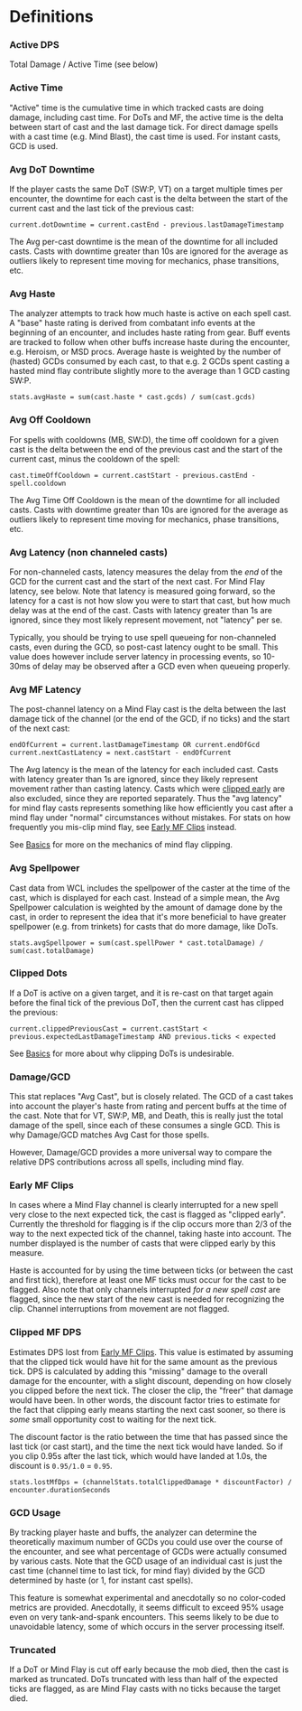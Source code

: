 # Definitions

### Active DPS

Total Damage / Active Time (see below)

### Active Time

"Active" time is the cumulative time in which tracked casts are doing damage, including cast time. For DoTs and MF, the active time is the delta
between start of cast and the last damage tick. For direct damage spells with a cast time (e.g. Mind Blast), the cast time is used. For instant casts,
GCD is used.

### Avg DoT Downtime

If the player casts the same DoT (SW:P, VT) on a target multiple times per encounter, the downtime for each cast is the delta between the start
of the current cast and the last tick of the previous cast:

```
current.dotDowntime = current.castEnd - previous.lastDamageTimestamp
```

The Avg per-cast downtime is the mean of the downtime for all included casts. Casts with downtime greater than 10s are ignored for the average 
as outliers likely to represent time moving for mechanics, phase transitions, etc.

### Avg Haste

The analyzer attempts to track how much haste is active on each spell cast. A "base" haste rating is derived from combatant info
events at the beginning of an encounter, and includes haste rating from gear. Buff events are tracked to follow when other buffs
increase haste during the encounter, e.g. Heroism, or MSD procs. Average haste is weighted by the number of (hasted) GCDs consumed
by each cast, to that e.g. 2 GCDs spent casting a hasted mind flay contribute slightly more to the average than 1 GCD casting SW:P.

```
stats.avgHaste = sum(cast.haste * cast.gcds) / sum(cast.gcds)
```

### Avg Off Cooldown

For spells with cooldowns (MB, SW:D), the time off cooldown for a given cast is the delta between the end of the previous cast and the start of
the current cast, minus the cooldown of the spell:

```
cast.timeOffCooldown = current.castStart - previous.castEnd - spell.cooldown
```

The Avg Time Off Cooldown is the mean of the downtime for all included casts. Casts with downtime greater than 10s are ignored for the
average as outliers likely to represent time moving for mechanics, phase transitions, etc.

### Avg Latency (non channeled casts)

For non-channeled casts, latency measures the delay from the _end_ of the GCD for the current cast and the start of the next cast.
For Mind Flay latency, see below. Note that latency is measured going forward, so the latency for a cast is not how slow you were
to start that cast, but how much delay was at the end of the cast. Casts with latency greater than 1s are ignored, since they most
likely represent movement, not "latency" per se.

Typically, you should be trying to use spell queueing for non-channeled casts, even during the GCD, so post-cast latency ought
to be small. This value does however include server latency in processing events, so 10-30ms of delay may be observed after a GCD
even when queueing properly. 

### Avg MF Latency

The post-channel latency on a Mind Flay cast is the delta between the last damage tick of the channel (or the end of the GCD, if
no ticks) and the start of the next cast:

```
endOfCurrent = current.lastDamageTimestamp OR current.endOfGcd
current.nextCastLatency = next.castStart - endOfCurrent
```

The Avg latency is the mean of the latency for each included cast. Casts with latency greater than 1s are ignored, since they likely
represent movement rather than casting latency. Casts which were [clipped early](#early-mf-clips) are also excluded, since they are reported
separately. Thus the "avg latency" for mind flay casts represents something like how efficiently you cast after a mind flay under "normal" circumstances without
mistakes. For stats on how frequently you mis-clip mind flay, see [Early MF Clips](#early-mf-clips) instead.

See [Basics](BASICS.md) for more on the mechanics of mind flay clipping.

### Avg Spellpower

Cast data from WCL includes the spellpower of the caster at the time of the cast, which is displayed for each cast. Instead of a simple mean,
the Avg Spellpower calculation is weighted by the amount of damage done by the cast, in order to represent the idea that it's more beneficial
to have greater spellpower (e.g. from trinkets) for casts that do more damage, like DoTs.

```
stats.avgSpellpower = sum(cast.spellPower * cast.totalDamage) / sum(cast.totalDamage)
```

### Clipped Dots

If a DoT is active on a given target, and it is re-cast on that target again before the final tick of the previous DoT, then the current
cast has clipped the previous:

```
current.clippedPreviousCast = current.castStart < previous.expectedLastDamageTimestamp AND previous.ticks < expected
```

See [Basics](BASICS.md) for more about why clipping DoTs is undesirable.

### Damage/GCD

This stat replaces "Avg Cast", but is closely related. The GCD of a cast takes into account the player's haste from rating and 
percent buffs at the time of the cast. Note that for VT, SW:P, MB, and Death, this is really just the total damage of the spell, 
since each of these consumes a single GCD. This is why Damage/GCD matches Avg Cast for those spells. 

However, Damage/GCD provides a more universal way to compare the relative DPS contributions across all spells, including mind flay.


### Early MF Clips

In cases where a Mind Flay channel is clearly interrupted for a new spell very close to the next expected tick, the cast is flagged as 
"clipped early". Currently the threshold for flagging is if the clip occurs more than 2/3 of the way to the next expected tick of the channel, 
taking haste into account. The number displayed is the number of casts that were clipped early by this measure.

Haste is accounted for by using the time between ticks (or between the cast and first tick), therefore at least one MF ticks must
occur for the cast to be flagged. Also note that only channels interrupted *for a new spell cast* are flagged, since the new start of the new cast
is needed for recognizing the clip. Channel interruptions from movement are not flagged.

### Clipped MF DPS

Estimates DPS lost from [Early MF Clips](#early-mf-clips). This value is estimated by assuming that the clipped tick would have hit for the same
amount as the previous tick. DPS is calculated by adding this "missing" damage to the overall damage for the encounter, with a slight discount,
depending on how closely you clipped before the next tick. The closer the clip, the "freer" that damage would have been. In other words, 
the discount factor tries to estimate for the fact that clipping early means starting the next cast sooner, so there is *some* small opportunity 
cost to waiting for the next tick.

The discount factor is the ratio between the time that has passed since the last tick (or cast start), and the time the next tick would have landed.
So if you clip 0.95s after the last tick, which would have landed at 1.0s, the discount is `0.95/1.0` = `0.95`.

```
stats.lostMfDps = (channelStats.totalClippedDamage * discountFactor) / encounter.durationSeconds
```

### GCD Usage

By tracking player haste and buffs, the analyzer can determine the theoretically maximum number of GCDs you could use over the
course of the encounter, and see what percentage of GCDs were actually consumed by various casts. Note that the GCD usage of an 
individual cast is just the cast time (channel time to last tick, for mind flay) divided by the GCD determined by haste 
(or 1, for instant cast spells). 

This feature is somewhat experimental and anecdotally so no color-coded metrics are provided. Anecdotally, it seems difficult to 
exceed 95% usage even on very tank-and-spank encounters. This seems likely to be due to unavoidable latency, some of which occurs
in the server processing itself.

### Truncated

If a DoT or Mind Flay is cut off early because the mob died, then the cast is marked as truncated. DoTs truncated with less than
half of the expected ticks are flagged, as are Mind Flay casts with no ticks because the target died.
